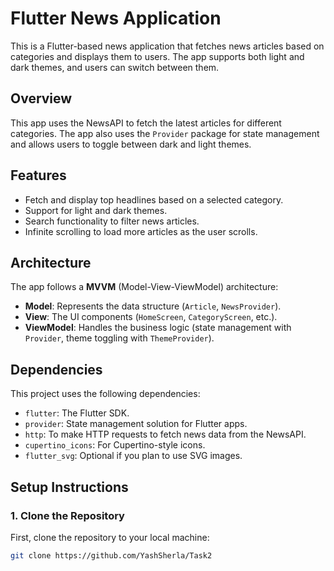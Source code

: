 # Flutter News Application

This is a Flutter-based news application that fetches news articles based on categories and displays them to users. The app supports both light and dark themes, and users can switch between them.

## Overview

This app uses the NewsAPI to fetch the latest articles for different categories. The app also uses the `Provider` package for state management and allows users to toggle between dark and light themes.

## Features

- Fetch and display top headlines based on a selected category.
- Support for light and dark themes.
- Search functionality to filter news articles.
- Infinite scrolling to load more articles as the user scrolls.

## Architecture

The app follows a **MVVM** (Model-View-ViewModel) architecture:

- **Model**: Represents the data structure (`Article`, `NewsProvider`).
- **View**: The UI components (`HomeScreen`, `CategoryScreen`, etc.).
- **ViewModel**: Handles the business logic (state management with `Provider`, theme toggling with `ThemeProvider`).

## Dependencies

This project uses the following dependencies:

- `flutter`: The Flutter SDK.
- `provider`: State management solution for Flutter apps.
- `http`: To make HTTP requests to fetch news data from the NewsAPI.
- `cupertino_icons`: For Cupertino-style icons.
- `flutter_svg`: Optional if you plan to use SVG images.

## Setup Instructions

### 1. Clone the Repository

First, clone the repository to your local machine:

```bash
git clone https://github.com/YashSherla/Task2


